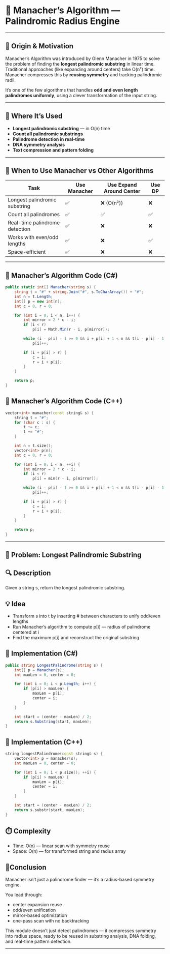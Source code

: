 # 🧠 Manacher’s Algorithm — Palindromic Radius Engine

---

## 📜 Origin & Motivation

Manacher’s Algorithm was introduced by Glenn Manacher in 1975 to solve the problem of finding the **longest palindromic substring** in linear time.  
Traditional approaches (like expanding around centers) take O(n²) time. Manacher compresses this by **reusing symmetry** and tracking palindromic radii.

It’s one of the few algorithms that handles **odd and even length palindromes uniformly**, using a clever transformation of the input string.

---

## 🧩 Where It’s Used

- **Longest palindromic substring** — in O(n) time
- **Count all palindromic substrings**
- **Palindrome detection in real-time**
- **DNA symmetry analysis**
- **Text compression and pattern folding**

---

## 🔁 When to Use Manacher vs Other Algorithms

| Task | Use Manacher | Use Expand Around Center | Use DP |
|------|--------------|---------------------------|--------|
| Longest palindromic substring | ✅ | ❌ (O(n²)) | ❌ |
| Count all palindromes | ✅ | ✅ | ✅ |
| Real-time palindrome detection | ✅ | ❌ | ❌ |
| Works with even/odd lengths | ✅ | ❌ | ✅ |
| Space-efficient | ✅ | ❌ | ❌ |

---

## 🧱 Manacher’s Algorithm Code (C#)

```csharp
public static int[] Manacher(string s) {
    string t = "#" + string.Join("#", s.ToCharArray()) + "#";
    int n = t.Length;
    int[] p = new int[n];
    int c = 0, r = 0;

    for (int i = 0; i < n; i++) {
        int mirror = 2 * c - i;
        if (i < r)
            p[i] = Math.Min(r - i, p[mirror]);

        while (i - p[i] - 1 >= 0 && i + p[i] + 1 < n && t[i - p[i] - 1] == t[i + p[i] + 1])
            p[i]++;

        if (i + p[i] > r) {
            c = i;
            r = i + p[i];
        }
    }

    return p;
}
```

## 🧱 Manacher’s Algorithm Code (C++)
```cpp
vector<int> manacher(const string& s) {
    string t = "#";
    for (char c : s) {
        t += c;
        t += "#";
    }

    int n = t.size();
    vector<int> p(n);
    int c = 0, r = 0;

    for (int i = 0; i < n; ++i) {
        int mirror = 2 * c - i;
        if (i < r)
            p[i] = min(r - i, p[mirror]);

        while (i - p[i] - 1 >= 0 && i + p[i] + 1 < n && t[i - p[i] - 1] == t[i + p[i] + 1])
            p[i]++;

        if (i + p[i] > r) {
            c = i;
            r = i + p[i];
        }
    }

    return p;
}
```

---
## 🧩 Problem: Longest Palindromic Substring
## 🔍 Description
Given a string s, return the longest palindromic substring.

## 💡 Idea

- Transform s into t by inserting # between characters to unify odd/even lengths
- Run Manacher’s algorithm to compute p[i] — radius of palindrome centered at i
- Find the maximum p[i] and reconstruct the original substring

## 🧱 Implementation (C#)
```csharp
public string LongestPalindrome(string s) {
    int[] p = Manacher(s);
    int maxLen = 0, center = 0;

    for (int i = 0; i < p.Length; i++) {
        if (p[i] > maxLen) {
            maxLen = p[i];
            center = i;
        }
    }

    int start = (center - maxLen) / 2;
    return s.Substring(start, maxLen);
}
```

## 🧱 Implementation (C++)
```cpp
string longestPalindrome(const string& s) {
    vector<int> p = manacher(s);
    int maxLen = 0, center = 0;

    for (int i = 0; i < p.size(); ++i) {
        if (p[i] > maxLen) {
            maxLen = p[i];
            center = i;
        }
    }

    int start = (center - maxLen) / 2;
    return s.substr(start, maxLen);
}
```

## ⏱️ Complexity
- Time: O(n) — linear scan with symmetry reuse
- Space: O(n) — for transformed string and radius array

## 🧘Conclusion
Manacher isn’t just a palindrome finder — it’s a radius-based symmetry engine. 

You lead through:

- center expansion reuse
- odd/even unification
- mirror-based optimization
- one-pass scan with no backtracking

This module doesn’t just detect palindromes — it compresses symmetry into radius space, ready to be reused in substring analysis, DNA folding, and real-time pattern detection.




---
